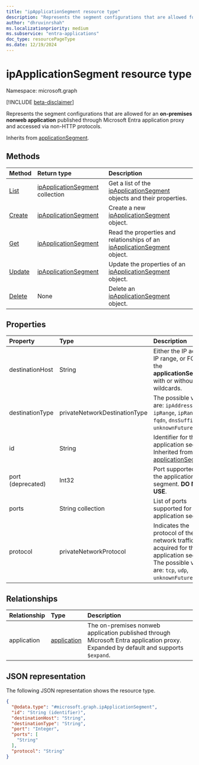 ```yaml
---
title: "ipApplicationSegment resource type"
description: "Represents the segment configurations that are allowed for an on-premises nonweb application published through Microsoft Entra application proxy."
author: "dhruvinrshah"
ms.localizationpriority: medium
ms.subservice: "entra-applications"
doc_type: resourcePageType
ms.date: 12/19/2024
---
```


# ipApplicationSegment resource type

Namespace: microsoft.graph

[!INCLUDE [beta-disclaimer](../../includes/beta-disclaimer.md)]

Represents the segment configurations that are allowed for an **on-premises nonweb application** published through Microsoft Entra application proxy and accessed via non-HTTP protocols.


Inherits from [applicationSegment](../resources/applicationsegment.md).

## Methods
|Method|Return type|Description|
|:---|:---|:---|
|[List](../api/onpremisespublishingprofile-list-applicationsegments.md)|[ipApplicationSegment](../resources/ipapplicationsegment.md) collection|Get a list of the [ipApplicationSegment](../resources/ipapplicationsegment.md) objects and their properties.|
|[Create](../api/onpremisespublishingprofile-post-applicationsegments.md)|[ipApplicationSegment](../resources/ipapplicationsegment.md)|Create a new [ipApplicationSegment](../resources/ipapplicationsegment.md) object.|
|[Get](../api/ipapplicationsegment-get.md)|[ipApplicationSegment](../resources/ipapplicationsegment.md)|Read the properties and relationships of an [ipApplicationSegment](../resources/ipapplicationsegment.md) object.|
|[Update](../api/ipapplicationsegment-update.md)|[ipApplicationSegment](../resources/ipapplicationsegment.md)|Update the properties of an [ipApplicationSegment](../resources/ipapplicationsegment.md) object.|
|[Delete](../api/onpremisespublishingprofile-delete-applicationsegments.md)|None|Delete an [ipApplicationSegment](../resources/ipapplicationsegment.md) object.|

## Properties
|Property|Type|Description|
|:---|:---|:---|
|destinationHost|String|Either the IP address, IP range, or FQDN of the **applicationSegment**, with or without wildcards.|
|destinationType|privateNetworkDestinationType|The possible values are: `ipAddress`, `ipRange`, `ipRangeCidr`, `fqdn`, `dnsSuffix`, `unknownFutureValue`.|
|id|String|Identifier for the application segment. Inherited from [applicationSegment](../resources/applicationsegment.md).|
|port (deprecated)|Int32|Port supported for the application segment. **DO NOT USE**.|
|ports|String collection|List of ports supported for the application segment.|
|protocol|privateNetworkProtocol|Indicates the protocol of the network traffic acquired for the application segment. The possible values are: `tcp`, `udp`, `unknownFutureValue`.|

## Relationships
|Relationship|Type|Description|
|:---|:---|:---|
|application|[application](../resources/application.md)|The on-premises nonweb application published through Microsoft Entra application proxy. Expanded by default and supports `$expand`.|

## JSON representation
The following JSON representation shows the resource type.
<!-- {
  "blockType": "resource",
  "keyProperty": "id",
  "@odata.type": "microsoft.graph.ipApplicationSegment",
  "baseType": "microsoft.graph.applicationSegment",
  "openType": false
}
-->
``` json
{
  "@odata.type": "#microsoft.graph.ipApplicationSegment",
  "id": "String (identifier)",
  "destinationHost": "String",
  "destinationType": "String",
  "port": "Integer",
  "ports": [
    "String"
  ],
  "protocol": "String"
}
```

